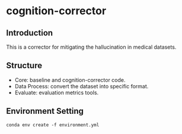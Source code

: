 # cognition-corrector

## Introduction
This is a corrector for mitigating the hallucination in medical datasets.

## Structure

- Core: baseline and cognition-corrector code.
- Data Process: convert the dataset into specific format.
- Evaluate: evaluation metrics tools.

## Environment Setting

```
conda env create -f environment.yml
```
